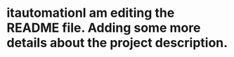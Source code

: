 # itautomationI am editing the README file. Adding some more details about the project description.
